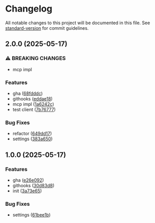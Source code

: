 # Changelog

All notable changes to this project will be documented in this file. See [standard-version](https://github.com/conventional-changelog/standard-version) for commit guidelines.

## 2.0.0 (2025-05-17)


### ⚠ BREAKING CHANGES

* mcp impl

### Features

* gha ([68fdddc](https://github.com/sakupi01/mcp-saba/commit/68fdddc9f12b68160613c05fdd4f1a121fb76da4))
* githooks ([eddae18](https://github.com/sakupi01/mcp-saba/commit/eddae18247b4944bd092941f2b77001bdaf23cee))
* mcp impl ([1a6242c](https://github.com/sakupi01/mcp-saba/commit/1a6242c106167e872bb6f817caa4cb5b59303036))
* test client ([7b76777](https://github.com/sakupi01/mcp-saba/commit/7b7677741e2768eb5c7dda4d1042587757ff72af))


### Bug Fixes

* refactor ([649dd17](https://github.com/sakupi01/mcp-saba/commit/649dd17184086e401819a0f5322f892c85c7da64))
* settings ([383a650](https://github.com/sakupi01/mcp-saba/commit/383a6502dc830ee38b032ad56c03bd14e371ebac))

## 1.0.0 (2025-05-17)


### Features

* gha ([e26e092](https://github.com/sakupi01/mcp-saba/commit/e26e0929cf91f54fd6b7e26241f84f31f2df618e))
* githooks ([30d83d8](https://github.com/sakupi01/mcp-saba/commit/30d83d85024f62dbb6307a8fab6c4662ade527cf))
* init ([3a73e65](https://github.com/sakupi01/mcp-saba/commit/3a73e65ce338d1c832ccaa53cce6bf093ae18746))


### Bug Fixes

* settings ([61bee1b](https://github.com/sakupi01/mcp-saba/commit/61bee1bdf3fa9fdb43a5aa0cac8248817b41d403))
